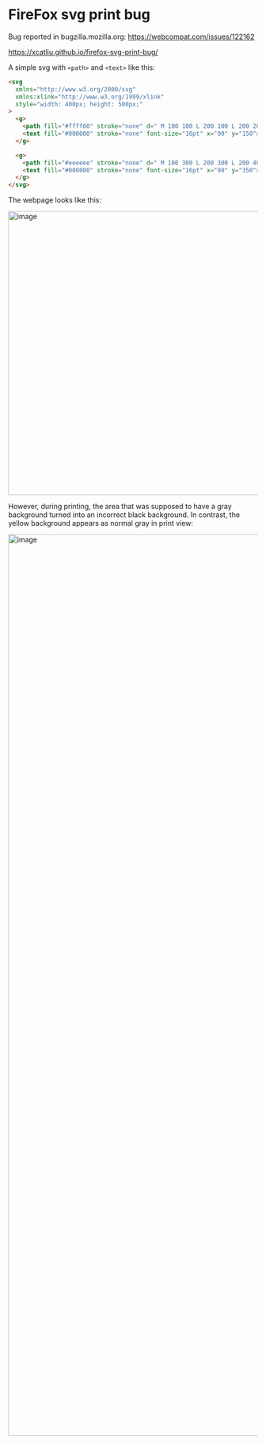# FireFox svg print bug

Bug reported in bugzilla.mozilla.org: https://webcompat.com/issues/122162

https://xcatliu.github.io/firefox-svg-print-bug/

A simple svg with `<path>` and `<text>` like this:

```html
<svg
  xmlns="http://www.w3.org/2000/svg"
  xmlns:xlink="http://www.w3.org/1999/xlink"
  style="width: 400px; height: 500px;"
>
  <g>
    <path fill="#ffff00" stroke="none" d=" M 100 100 L 200 100 L 200 200 L 100 200 L 100 100"></path>
    <text fill="#000000" stroke="none" font-size="16pt" x="90" y="150">Yellow background</text>
  </g>

  <g>
    <path fill="#eeeeee" stroke="none" d=" M 100 300 L 200 300 L 200 400 L 100 400 L 100 300"></path>
    <text fill="#000000" stroke="none" font-size="16pt" x="90" y="350">Gray background</text>
  </g>
</svg>
```

The webpage looks like this:

<img width="572" alt="image" src="https://github.com/xcatliu/firefox-svg-print-bug/assets/5453359/ad8b16a3-3772-459d-acb5-f5b754f1db1f">

However, during printing, the area that was supposed to have a gray background turned into an incorrect black background. In contrast, the yellow background appears as normal gray in print view:

<img width="1816" alt="image" src="https://github.com/xcatliu/firefox-svg-print-bug/assets/5453359/9494b8b7-8459-47c2-93eb-2f6f16b2e64a">
